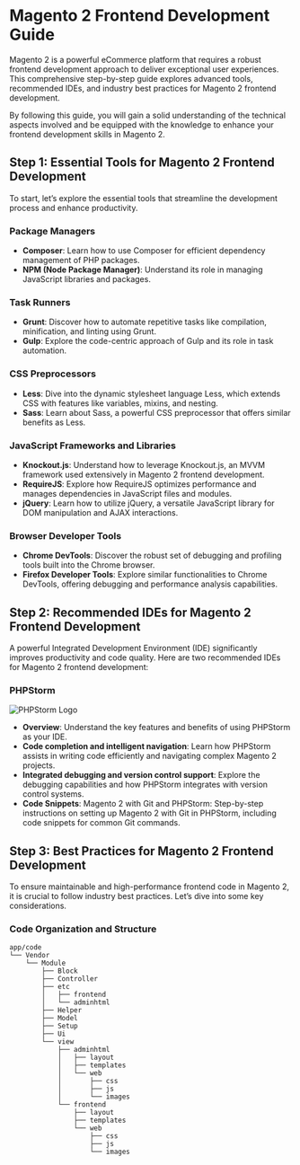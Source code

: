 # Magento 2 Frontend Development Guide

Magento 2 is a powerful eCommerce platform that requires a robust frontend development approach to deliver exceptional user experiences. This comprehensive step-by-step guide explores advanced tools, recommended IDEs, and industry best practices for Magento 2 frontend development.

By following this guide, you will gain a solid understanding of the technical aspects involved and be equipped with the knowledge to enhance your frontend development skills in Magento 2.

## Step 1: Essential Tools for Magento 2 Frontend Development

To start, let’s explore the essential tools that streamline the development process and enhance productivity.

### Package Managers

- **Composer**: Learn how to use Composer for efficient dependency management of PHP packages.
- **NPM (Node Package Manager)**: Understand its role in managing JavaScript libraries and packages.

### Task Runners

- **Grunt**: Discover how to automate repetitive tasks like compilation, minification, and linting using Grunt.
- **Gulp**: Explore the code-centric approach of Gulp and its role in task automation.

### CSS Preprocessors

- **Less**: Dive into the dynamic stylesheet language Less, which extends CSS with features like variables, mixins, and nesting.
- **Sass**: Learn about Sass, a powerful CSS preprocessor that offers similar benefits as Less.

### JavaScript Frameworks and Libraries

- **Knockout.js**: Understand how to leverage Knockout.js, an MVVM framework used extensively in Magento 2 frontend development.
- **RequireJS**: Explore how RequireJS optimizes performance and manages dependencies in JavaScript files and modules.
- **jQuery**: Learn how to utilize jQuery, a versatile JavaScript library for DOM manipulation and AJAX interactions.

### Browser Developer Tools

- **Chrome DevTools**: Discover the robust set of debugging and profiling tools built into the Chrome browser.
- **Firefox Developer Tools**: Explore similar functionalities to Chrome DevTools, offering debugging and performance analysis capabilities.

## Step 2: Recommended IDEs for Magento 2 Frontend Development

A powerful Integrated Development Environment (IDE) significantly improves productivity and code quality. Here are two recommended IDEs for Magento 2 frontend development:

### PHPStorm

![PHPStorm Logo](images/phpstorm-logo.png)

- **Overview**: Understand the key features and benefits of using PHPStorm as your IDE.
- **Code completion and intelligent navigation**: Learn how PHPStorm assists in writing code efficiently and navigating complex Magento 2 projects.
- **Integrated debugging and version control support**: Explore the debugging capabilities and how PHPStorm integrates with version control systems.
- **Code Snippets**: Magento 2 with Git and PHPStorm: Step-by-step instructions on setting up Magento 2 with Git in PHPStorm, including code snippets for common Git commands.

## Step 3: Best Practices for Magento 2 Frontend Development

To ensure maintainable and high-performance frontend code in Magento 2, it is crucial to follow industry best practices. Let’s dive into some key considerations.

### Code Organization and Structure

```plaintext
app/code
└── Vendor
    └── Module
        ├── Block
        ├── Controller
        ├── etc
        │   ├── frontend
        │   └── adminhtml
        ├── Helper
        ├── Model
        ├── Setup
        ├── Ui
        └── view
            ├── adminhtml
            │   ├── layout
            │   ├── templates
            │   └── web
            │       ├── css
            │       ├── js
            │       └── images
            └── frontend
                ├── layout
                ├── templates
                └── web
                    ├── css
                    ├── js
                    └── images
